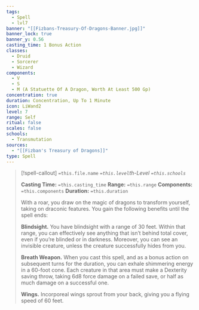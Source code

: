 ```yaml
---
tags:
  - Spell
  - lvl7
banner: "[[Fizbans-Treasury-Of-Dragons-Banner.jpg]]"
banner_lock: true
banner_y: 0.56
casting_time: 1 Bonus Action
classes:
  - Druid
  - Sorcerer
  - Wizard
components:
  - V
  - S
  - M (A Statuette Of A Dragon, Worth At Least 500 Gp)
concentration: true
duration: Concentration, Up To 1 Minute
icon: LiWand2
level: 7
range: Self
ritual: false
scales: false
schools:
  - Transmutation
sources:
  - "[[Fizban's Treasury of Dragons]]"
type: Spell
---
```

>[!spell-callout] `=this.file.name`
>*`=this.level`th-Level `=this.schools`*
>
>**Casting Time:** `=this.casting_time`
>**Range:** `=this.range`
>**Components:** `=this.components`
>**Duration:** `=this.duration`
>
>With a roar, you draw on the magic of dragons to transform yourself, taking on draconic features. You gain the following benefits until the spell ends:
>
>**Blindsight.** You have blindsight with a range of 30 feet. Within that range, you can effectively see anything that isn’t behind total cover, even if you’re blinded or in darkness. Moreover, you can see an invisible creature, unless the creature successfully hides from you.
>
>**Breath Weapon.** When you cast this spell, and as a bonus action on subsequent turns for the duration, you can exhale shimmering energy in a 60-foot cone. Each creature in that area must make a Dexterity saving throw, taking 6d8 force damage on a failed save, or half as much damage on a successful one.
>
>**Wings.** Incorporeal wings sprout from your back, giving you a flying speed of 60 feet.
>
>
